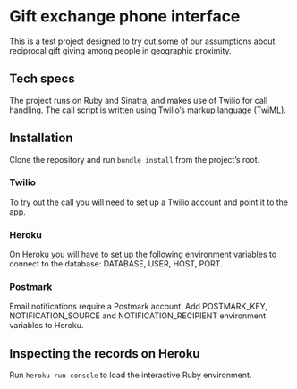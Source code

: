 # Gift exchange phone interface

This is a test project designed to try out some of our assumptions about reciprocal gift giving among people in geographic proximity.

## Tech specs

The project runs on Ruby and Sinatra, and makes use of Twilio for call handling. The call script is written using Twilio’s markup language (TwiML).

## Installation

Clone the repository and run `bundle install` from the project’s root.

### Twilio

To try out the call you will need to set up a Twilio account and point it to the app.

### Heroku

On Heroku you will have to set up the following environment variables to connect to the database: DATABASE, USER, HOST, PORT.

### Postmark

Email notifications require a Postmark account. Add POSTMARK_KEY, NOTIFICATION_SOURCE and NOTIFICATION_RECIPIENT environment variables to Heroku.

## Inspecting the records on Heroku

Run `heroku run console` to load the interactive Ruby environment.
